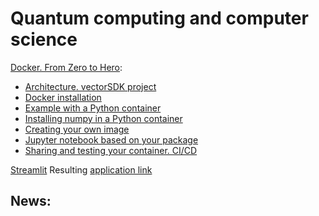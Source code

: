 # Quantum computing and computer science

<!--
[Quantum computing](./quantum_computing.md)
[Computer science](./computer_science.md)
-->

[Docker. From Zero to Hero](./Docker/Docker1.md):
 -  [Architecture. vectorSDK project](./Docker/Docker0.md)
 -  [Docker installation](./Docker/Docker1.md)
 -  [Example with a Python container](./Docker/Docker2.md)
 -  [Installing numpy in a Python container](./Docker/Docker3.md)
 -  [Creating your own image](./Docker/Docker4.md)
 -  [Jupyter notebook based on your package](./Docker/Docker5.md)
 -  [Sharing and testing your container. CI/CD](./Docker/Docker6.md)

[Streamlit](./Streamlit/Streamlit1.md)
Resulting [application link](https://kbidzhiev-demostreamlit-main-sh3xi4.streamlit.app/)
## News:

